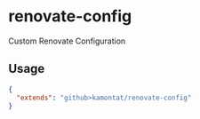 # renovate-config
Custom Renovate Configuration

## Usage

```json
{
  "extends": "github>kamontat/renovate-config"
}
```
